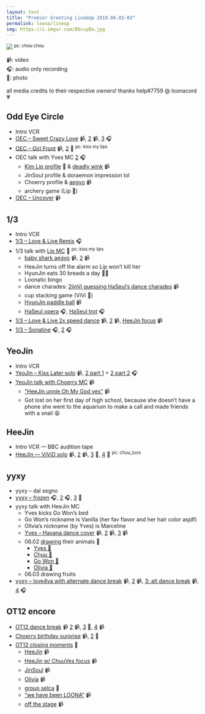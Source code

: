 ```yaml
---
layout: text
title: "Premier Greeting Line&Up 2018.06.02-03"
permalink: loona/lineup
img: https://i.imgur.com/DbcvyBa.jpg
---
```


![](https://i.imgur.com/DbcvyBa.jpg)
<sup>pc: chou chou</sup>

📹: video<br>🎧: audio only recording<br>📸: photo<br><br>
all media credits to their respective owners! thanks help#7759 @ loonacord 💗

## Odd Eye Circle
* Intro VCR
* [OEC – Sweet Crazy Love](https://streamable.com/vvrs1) 📹, [2]( https://streamable.com/ltq4p) 📹, [3](https://streamable.com/48ugh) 🎧
* [OEC – Girl Front](https://streamable.com/3jkye) 📹, [2](https://i.imgur.com/m7MSfYv.jpg) 📸 <sup>pc: kiss my lips</sup>
* OEC talk with Yves MC [2](https://streamable.com/a9ina) 🎧
   * [Kim Lip profile](https://i.imgur.com/NHm65pn.jpg) 📸 & [deadly wink](https://streamable.com/aasvd) 📹
   * JinSoul profile & doraemon impression lol
   * Choerry profile & [aegyo](https://streamable.com/kjm4n) 📹
   * archery game (Lip 🏅)
* [OEC – Uncover](https://streamable.com/vtwrv) 📹

## 1/3
* Intro VCR
* [1/3 – Love & Live Remix](https://streamable.com/mlqko) 🎧
* 1/3 talk with [Lip MC](https://i.imgur.com/jt74gX2.jpg) 📸 <sup>pc: kiss my lips</sup>
   * [baby shark aegyo](https://streamable.com/1vyqp) 📹, [2](https://streamable.com/l42co) 📹
   * HeeJin turns off the alarm so Lip won’t kill her
   * HyunJin eats 30 breads a day 🥖🐍
   * Loonatic bingo
   * dance charades: [2jinVi guessing HaSeul’s dance charades](https://streamable.com/1irwm) 📹
   * cup stacking game (ViVi 🏅)
   * [HyunJin paddle ball](https://streamable.com/1gis4) 📹
   * [HaSeul opera](https://twitter.com/flqtk/status/1003252191031775232/video/1) 🎧, [HaSeul trot](https://streamable.com/ncw97) 🎧
* [1/3 – Love & Live 2x speed dance](https://streamable.com/xv1je) 📹, [2](https://streamable.com/v0f1t) 📹, [HeeJin focus](https://www.youtube.com/watch?v=QG7emEGUewQ&feature=youtu.be) 📹
* [1/3 – Sonatine](https://streamable.com/cc8in) 🎧, [2](https://streamable.com/o916v) 🎧

## YeoJin
* Intro VCR
* [YeoJin – Kiss Later solo](https://streamable.com/lem8j) 📹, [2 part 1](https://streamable.com/gkrwv) + [2 part 2](https://streamable.com/azy4z) 🎧
* [YeoJin talk with Choerry MC](https://streamable.com/feq33) 📹
   * [“HeeJin unnie Oh My God yes”](https://streamable.com/cphch) 📹
   * Got lost on her first day of high school, because she doesn’t have a phone she went to the aquarium to make a call and made friends with a snail 😩

## HeeJin
* Intro VCR — BBC audition tape
* [HeeJin — ViViD solo](https://www.youtube.com/watch?v=5C9lnTMAxq4&feature=youtu.be) 📹, [2](https://streamable.com/zcukt) 📹, [3](https://i.imgur.com/Jh3PBZe.jpg) 📸, [4](https://i.imgur.com/8lbnbJr.jpg) 📸 <sup>pc: chuu_luvs</sup>

## yyxy
* yyxy – dal segno
* [yyxy – frozen](https://streamable.com/fdugy) 🎧, [2](https://streamable.com/l37b9) 🎧, [3](https://i.imgur.com/AdCsslU.jpg) 📸
* yyxy talk with HeeJin MC
   * Yves kicks Go Won’s bed
   * Go Won’s nickname is Vanilla (her fav flavor and her hair color asjdf)
   * Olivia’s nickname (by Yves) is Marceline
   * [Yves – Havana dance cover](https://streamable.com/ulu5v) 📹, [2](https://streamable.com/vpbwh) 📹, [3](https://streamable.com/ifsda) 📹
   * 06.02 [drawing](https://i.imgur.com/gjC2neL.jpg) their animals 📸
     * [Yves 🦆](https://i.imgur.com/JcyjUkr.jpg)
     * [Chuu 🐧](https://i.imgur.com/v7AcThB.jpg)
     * [Go Won 🦋](https://i.imgur.com/jh2nDvP.jpg)
     * [Olivia 🐺](https://i.imgur.com/Y6aY5xH.jpg)
   * 06.03 drawing fruits
* [yyxy – love4va with alternate dance break](https://streamable.com/2i0yc)  📹, [2](https://streamable.com/4asuy) 📹, [3: alt dance break](https://streamable.com/kjnlv) 📹, [4](https://streamable.com/sl26p) 🎧

## OT12 encore
* [OT12 dance break](https://streamable.com/v1np1) 📹 [2](https://streamable.com/tdiww) 📹, [3](https://i.imgur.com/XajODR8.jpg) 📸, [4](https://streamable.com/fep99) 📹
* [Choerry birthday surprise](https://streamable.com/q9d9a) 📹, [2](https://i.imgur.com/a8u96u6.jpg) 📸
* [OT12 closing moments](https://i.imgur.com/cy73utj.jpg) 📸
  * [HeeJin](https://streamable.com/r8fm6) 📹
  * [HeeJin w/ ChuuVes focus](https://streamable.com/309io) 📹
  * [JinSoul](https://streamable.com/bj7mn) 📹
  * [Olivia](https://streamable.com/5kfbr) 📹
  * [group selca](https://i.imgur.com/Bl2wPoO.jpg) 📸
  * [“we have been LOONA”](https://streamable.com/nq9y3) 📹
  * [off the stage](https://streamable.com/ffkxk) 📹
